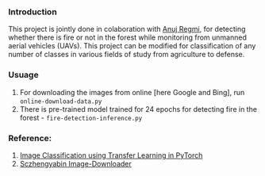### Introduction
This project is jointly done in colaboration with [Anuj Regmi](https://www.linkedin.com/in/regmianuj1/), for detecting whether there is fire or not in the forest while monitoring from unmanned aerial vehicles (UAVs). This project can be modified for classification of any number of classes in various fields of study from agriculture to defense.

### Usuage
1. For downloading the images from online [here Google and Bing], run `online-download-data.py`
2. There is pre-trained model trained for 24 epochs for detecting fire in the forest - `fire-detection-inference.py`

### Reference:
1. [Image Classification using Transfer Learning in PyTorch](https://www.learnopencv.com/image-classification-using-transfer-learning-in-pytorch/)
2. [Sczhengyabin Image-Downloader](https://github.com/sczhengyabin/Image-Downloader) 
